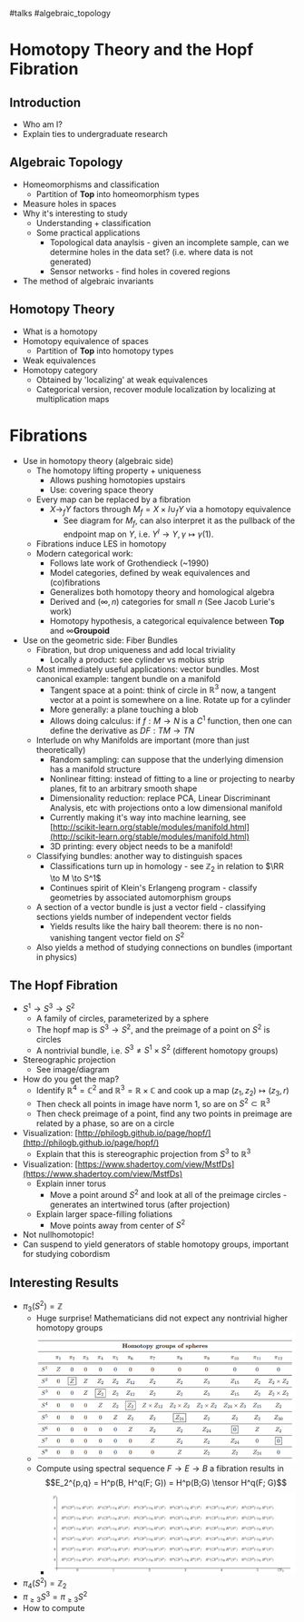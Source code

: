 #talks  #algebraic_topology

# Homotopy Theory and the Hopf Fibration

## Introduction
- Who am I?
- Explain ties to undergraduate research


## Algebraic Topology
- Homeomorphisms and classification
	- Partition of $\mathbf{Top}$ into homeomorphism types
- Measure holes in spaces
- Why it's interesting to study
	- Understanding + classification
	- Some practical applications
		- Topological data anaylsis - given an incomplete sample, can we determine holes in the data set? (i.e. where data is not generated)
		- Sensor networks - find holes in covered regions
- The method of algebraic invariants



## Homotopy Theory
- What is a homotopy
- Homotopy equivalence of spaces
	- Partition of $\mathbf{Top}$ into homotopy types
- Weak equivalences
- Homotopy category
	- Obtained by 'localizing' at weak equivalences
	- Categorical version, recover module localization by localizing at multiplication maps

# Fibrations
- Use in homotopy theory (algebraic side)
	- The homotopy lifting property + uniqueness
		- Allows pushing homotopies upstairs
		- Use: covering space theory
	- Every map can be replaced by a fibration
		- $X \to_f Y$ factors through $M_f = X \times I \cup_f Y$ via a homotopy equivalence
			- See diagram for $M_f$, can also interpret it as the pullback of the endpoint map on $Y$, i.e. $Y^I \to Y, \gamma \mapsto \gamma(1)$.
	- Fibrations induce LES in homotopy
	- Modern categorical work:
		- Follows late work of Grothendieck (~1990)
		- Model categories, defined by weak equivalences and (co)fibrations
		- Generalizes both homotopy theory and homological algebra
		- Derived and $(\infty, n)$ categories for small  $n$ (See Jacob Lurie's work)
		- Homotopy hypothesis, a categorical equivalence between $\mathbf{Top}$ and $\infty\mathbf{Groupoid}$
- Use on the geometric side: Fiber Bundles
	- Fibration, but drop uniqueness and add local triviality
		- Locally a product: see cylinder vs mobius strip
	- Most immediately useful applications: vector bundles. Most canonical example: tangent bundle on a manifold
		- Tangent space at a point: think of circle in $\mathbb{R}^3$ now, a tangent vector at a point is somewhere on a line. Rotate up for a cylinder
		- More generally: a plane touching a blob
		- Allows doing calculus: if $f: M \to N$ is a $C^1$ function, then one can define the derivative as $DF: TM \to TN$
	- Interlude on why Manifolds are important (more than just theoretically)
		- Random sampling: can suppose that the underlying dimension has a manifold structure
		- Nonlinear fitting: instead of fitting to a line or projecting to nearby planes, fit to an arbitrary smooth shape
		- Dimensionality reduction: replace PCA, Linear Discriminant Analysis, etc with projections onto a low dimensional manifold
		- Currently making it's way into machine learning, see [http://scikit-learn.org/stable/modules/manifold.html](http://scikit-learn.org/stable/modules/manifold.html)
		- 3D printing: every object needs to be a manifold!
	- Classifying bundles: another way to distinguish spaces
		- Classifications turn up in homology - see $\mathbb{Z}_2$ in relation to $\RR \to M \to S^1$
		- Continues spirit of Klein's Erlangeng program - classify geometries by associated automorphism groups
	- A section of a vector bundle is just a vector field - classifying sections yields number of independent vector fields
		- Yields results like the hairy ball theorem: there is no non-vanishing tangent vector field on $S^2$
	- Also yields a method of studying connections on bundles (important in physics)

## The Hopf Fibration
- $S^1 \to S^3 \to S^2$
	- A family of circles, parameterized by a sphere
	- The hopf map is $S^3 \to S^2$, and the preimage of a point on $S^2$ is circles
	- A nontrivial bundle, i.e. $S^3 \neq S^1 \times S^2$ (different homotopy groups)
- Stereographic projection
	- See image/diagram
- How do you get the map?
	- Identify $\mathbb{R}^4 = \mathbb{C}^2$ and $\mathbb{R}^3 = \mathbb{R} \times \mathbb{C}$ and cook up a map $(z_1, z_2) \mapsto (z_3, r)$
	- Then check all points in image have norm 1, so are on $S^2 \subset \mathbb{R}^3$
	- Then check preimage of a point, find any two points in preimage are related by a phase, so are on a circle
- Visualization: [http://philogb.github.io/page/hopf/](http://philogb.github.io/page/hopf/)
	- Explain that this is stereographic projection from $S^3$ to $\mathbb{R}^3$
- Visualization: [https://www.shadertoy.com/view/MstfDs](https://www.shadertoy.com/view/MstfDs)
	- Explain inner torus
		- Move a point around $S^2$ and look at all of the preimage circles - generates an intertwined torus (after projection)
	- Explain larger space-filling foliations
		- Move points away from center of $S^2$
- Not nullhomotopic!
- Can suspend to yield generators of stable homotopy groups, important for studying cobordism

## Interesting Results
- $\pi_3(S^2) = \mathbb{Z}$
	- Huge surprise! Mathematicians did not expect any nontrivial higher homotopy groups
	- ![asdsa](_attachments/homotopyGroupsStabilize.png)
	- Compute using spectral sequence $F \to E \to B$ a fibration results in
	  $$E_2^{p,q} = H^p(B, H^q(F; G)) = H^p(B;G) \tensor H^q(F; G)$$
		- ![](_attachments/838f4c41e48b25a7bed35abc7e7d950e_1.svg)
- $\pi_4(S^2) = \mathbb{Z}_2$
- $\pi_{\geq 3} S^3 = \pi_{\geq 3} S^2$
- How to compute